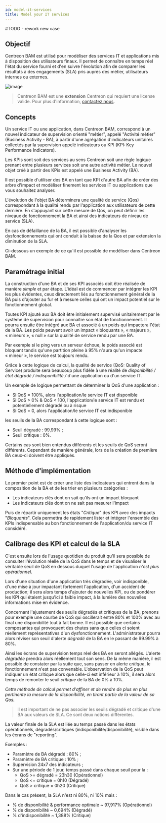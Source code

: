 ```yaml
---
id: model-it-services
title: Model your IT services
---
```


#TODO - rework new case

## Objectif

Centreon BAM est utilisé pour modéliser des services IT et applications
mis à disposition des utilisateurs finaux. Il permet de connaître en
temps réel l'état du service fourni et d'en suivre l'évolution afin
de comparer les résultats à des engagements (SLA) pris auprès des
métier, utilisateurs internes ou externes.

![image](assets/service-mapping/example.png)

> Centreon BAM est une **extension** Centreon qui requiert une license valide. Pour plus d'information,
> [contactez nous](sales@centreon.com).

## Concepts

Un service IT ou une application, dans Centreon BAM, correspond à un
nouvel indicateur de supervision orienté "métier", appelé "Activité
métier" (Business Activity - BA), à partir d'une agrégation
d'indicateurs unitaires collectés par la supervision appelé indicateurs
ou KPI (KPI: Key Performance Indicators).

Les KPIs sont soit des services au sens Centreon soit une règle logique
prenant entre plusieurs services soit une autre activité métier. Le
nouvel objet créé à partir des KPis est appelé une Business Activity
(BA).

Il est possible d'utiliser des BA en tant que KPI d'autre BA afin de
créer des arbre d'impact et modéliser finement les services IT ou
applications que vous souhaitez analyser.

L'évolution de l'objet BA déterminera une qualité de service (Qos)
correspondant à la qualité rendu par l'application aux utilisateurs de
cette dernière. En s'appuyant sur cette mesure de Qos, on peut définir
les niveaux de fonctionnement la BA et ainsi des indicateurs de niveau
de service (SLA).

En cas de défaillance de la BA, il est possible d'analyser les
dysfonctionnements qui ont conduit à la baisse de la Qos et par
extension la diminution de la SLA.

Ci-dessous un exemple de ce qu'il est possible de modéliser dans
Centreon BAM.

## Paramétrage initial

La construction d'une BA et de ses KPI associés doit être réalisée de
manière *simple* et par étape. L'idéal est de commencer par intégrer les
KPI les plus évidentes, ceux directement liés au fonctionnement général
de la BA puis d'ajouter au fur et à mesure celles qui ont un impact
potentiel sur le fonctionnement global.

Toutes KPI ajouté aux BA doit être initialement supervisé unitairement
par le système de supervision pour connaître son état de fonctionnement.
Il pourra ensuite être intégré aux BA et associé à un poids qui
impactera l'état de la BA. Les poids peuvent avoir un impact
« bloquants », « majeurs », « mineurs », « null » sur la qualité de
service rendu par une BA.

Par exemple si le ping vers un serveur échoue, le poids associé est
bloquant tandis qu'une partition pleine à 95% n'aura qu'un impacte
« mineur », le service est toujours rendu.

Grâce à cette logique de calcul, la qualité de service (QoS: Quality of
Service) produite sera beaucoup plus fidèle à une réalité de
*disponibilité / état dégradé / indisponibilité /* d'une application ou
d'un service IT.

Un exemple de logique permettant de déterminer la QoS d'une application
:

-   Si QoS = 100%, alors l'application/le service IT est disponible
-   Si QoS > 0% & QoS < 100, l'application/le service IT est rendu et
    potentiellement dégradé ou à risque
-   Si QoS = 0, alors l'application/le service IT est indisponible

les seuils de la BA correspondant à cette logique sont : 

-   Seuil dégradé : 99,99% ;
-   Seuil critique : 0%.

Certains cas sont bien entendus différents et les seuils de QoS seront
différents. Cependant de manière générale, lors de la création de
première BA ceux-ci doivent être appliqués.

## Méthode d'implémentation

Le premier point est de créer une liste des indicateurs qui entrent dans
la composition de la BA et de les trier en plusieurs catégories : 

-   Les indicateurs clés dont on sait qu'ils ont un impact bloquant
-   Les indicateurs clés dont on ne sait pas mesurer l'impact

Puis de répartir uniquement les états "*Critique*" des KPI avec des
impacts "*Bloquants*". Cela permettra de rapidement lister et intégrer
l'ensemble des KPIs indispensable au bon fonctionnement de
l'application/du service IT considéré.

## Calibrage des KPI et calcul de la SLA

C'est ensuite lors de l'usage quotidien du produit qu'il sera possible
de consulter l'évolution réelle de la QoS dans le temps et de
visualiser le véritable seuil de QoS en dessous duquel l'usage de
l'application *n'est plus opérationnel*.

Lors d'une situation d'une application très dégradée, voir
indisponible, d'une mise à jour impactant fortement l'application,
d'un accident de production; il sera alors temps d'ajouter de
nouvelles KPI, ou de pondérer les KPI qui étaient jusqu'ici à faible
impact, à la lumière des nouvelles informations mise en évidence.

Concernant l'ajustement des seuils dégradés et critiques de la BA,
prenons pour exemple une courbe de QoS qui oscillerait entre 80% et 100%
avec au final une disponibilité tout à fait bonne. Il est possible que
certains composantes qui provoquent des chutes sans que celles ci soient
réellement représentatives d'un dysfonctionnement. L'administrateur
pourra alors réviser son seuil d'alerte *dégradé* de la BA en le
passant de 99.99% à 80%.

Ainsi les écrans de supervision temps réel des BA en seront allégés.
L'alerte *dégradée* prendra alors réellement tout son sens. De la même
manière, il est possible de constater par la suite que, sans passer en
alerte *critique*, le fonctionnement n'est pas convenable.
L'observation de la QoS peut indiquer un état critique alors que
celle-ci est inférieur à 10%, il sera alors temps de remonter le seuil
*critique* de la BA de 0% à 10%.

*Cette méthode de calcul permet d'affiner et de rendre de plus en plus
pertinente la mesure de la disponibilité, en tirant partie de la valeur
de sa Qos.*

> Il est important de ne pas associer les seuils dégradé et critique
> d'une BA aux valeurs de SLA. Ce sont deux notions différentes.

La valeur finale de la SLA est liée au temps passé dans les états
opérationnels, dégradés/critiques (indisponibilité/disponibilité),
visible dans les écrans de "reporting".

Exemples : 

-   Paramètre de BA dégradé : 80% ; 
-   Paramètre de BA critique : 10% ; 
-   Supervision 24x7 des indicateurs ; 
-   Sur une période de 1 jour, temps passé dans chaque seuil pour la : 
    -   QoS >= dégradé = 23h30 (Opérationnel)
    -   QoS <= critique = 0h10 (Dégradé)
    -   QoS > critique = 0h20 (Critique)

Dans le cas présent, la SLA n'est ni 80%, ni 10% mais : 

-   % de disponibilité & performance optimale ~ 97,917% (Opérationnel)
-   % de disponibilité ~ 0,694% (Dégradé)
-   % d'indisponibilité ~ 1,388% (Critique)
